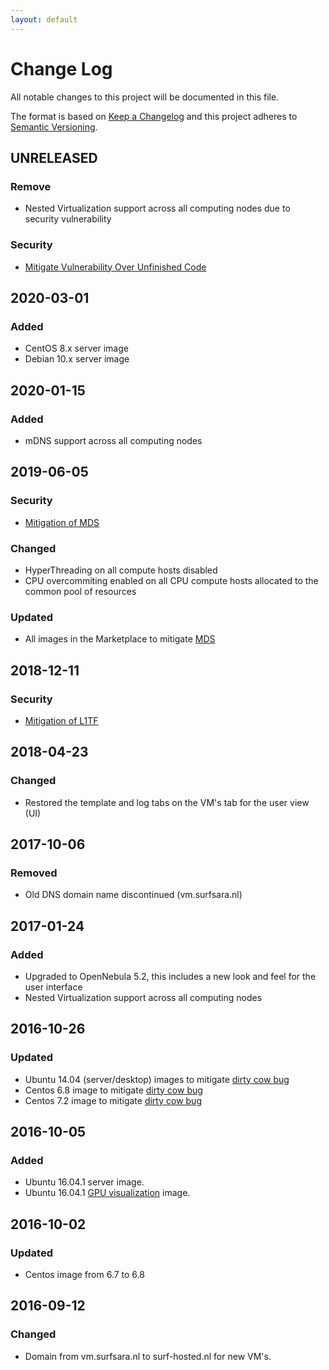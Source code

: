 ```yaml
---
layout: default
---
```


# Change Log
All notable changes to this project will be documented in this file.

The format is based on [Keep a Changelog](http://keepachangelog.com/)
and this project adheres to [Semantic Versioning](http://semver.org/).

## UNRELEASED

### Remove
* Nested Virtualization support across all computing nodes due to security vulnerability

### Security
* [Mitigate Vulnerability Over Unfinished Code](https://www.phoronix.com/scan.php?page=news_item&px=Intel-KVM-CVE-2020-2732)

## 2020-03-01

### Added
* CentOS 8.x server image
* Debian 10.x server image

## 2020-01-15

### Added
* mDNS support across all computing nodes

## 2019-06-05

### Security
* [Mitigation of MDS](./notices/mds)

### Changed
* HyperThreading on all compute hosts disabled
* CPU overcommiting enabled on all CPU compute hosts allocated to the common pool of resources

### Updated
* All images in the Marketplace to mitigate [MDS](./notices/mds)

## 2018-12-11

### Security
* [Mitigation of L1TF](./notices/L1TF)


## 2018-04-23

### Changed
* Restored the template and log tabs on the VM's tab for the user view (UI)

## 2017-10-06

### Removed
* Old DNS domain name discontinued (vm.surfsara.nl) 

## 2017-01-24

### Added
* Upgraded to OpenNebula 5.2, this includes a new look and feel for the user interface
* Nested Virtualization support across all computing nodes

## 2016-10-26

### Updated
* Ubuntu 14.04 (server/desktop) images to mitigate [dirty cow bug](https://www.ubuntu.com/usn/usn-3106-2/)
* Centos 6.8 image to mitigate [dirty cow bug](https://access.redhat.com/security/vulnerabilities/2706661)
* Centos 7.2 image to mitigate [dirty cow bug](https://rhn.redhat.com/errata/RHSA-2016-2098.html)

## 2016-10-05

### Added
* Ubuntu 16.04.1 server image.
* Ubuntu 16.04.1 [GPU visualization](gpu-visualization) image. 

## 2016-10-02

### Updated
* Centos image from 6.7 to 6.8

## <a name="cl-20160912"></a>2016-09-12

### Changed
* Domain from vm.surfsara.nl to surf-hosted.nl for new VM's.


